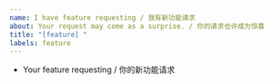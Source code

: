 ```yaml
---
name: I have feature requesting / 我有新功能请求
about: Your request may come as a surprise. / 你的请求也许成为惊喜
title: "[feature] "
labels: feature
---
```


- Your feature requesting / 你的新功能请求

